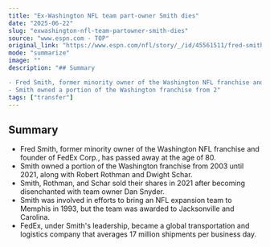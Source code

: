 ```yaml
---
title: "Ex-Washington NFL team part-owner Smith dies"
date: "2025-06-22"
slug: "exwashington-nfl-team-partowner-smith-dies"
source: "www.espn.com - TOP"
original_link: "https://www.espn.com/nfl/story/_/id/45561511/fred-smith-ex-washington-nfl-team-part-owner-fedex-founder-dies"
mode: "summarize"
image: ""
description: "## Summary

- Fred Smith, former minority owner of the Washington NFL franchise and founder of FedEx Corp., has passed away at the age of 80.
- Smith owned a portion of the Washington franchise from 2"
tags: ["transfer"]
---
```


## Summary

- Fred Smith, former minority owner of the Washington NFL franchise and founder of FedEx Corp., has passed away at the age of 80.
- Smith owned a portion of the Washington franchise from 2003 until 2021, along with Robert Rothman and Dwight Schar.
- Smith, Rothman, and Schar sold their shares in 2021 after becoming disenchanted with team owner Dan Snyder.
- Smith was involved in efforts to bring an NFL expansion team to Memphis in 1993, but the team was awarded to Jacksonville and Carolina.
- FedEx, under Smith's leadership, became a global transportation and logistics company that averages 17 million shipments per business day.